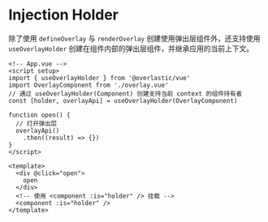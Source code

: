 # Injection Holder

除了使用 `defineOverlay` 与 `renderOverlay` 创建使用弹出层组件外，还支持使用 `useOverlayHolder` 创建在组件内部的弹出层组件，并继承应用的当前上下文。

```vue
<!-- App.vue -->
<script setup>
import { useOverlayHolder } from '@overlastic/vue'
import OverlayComponent from './overlay.vue'
// 通过 useOverlayHolder(Component) 创建支持当前 context 的组件持有者
const [holder, overlayApi] = useOverlayHolder(OverlayComponent)

function open() {
  // 打开弹出层
  overlayApi()
    .then((result) => {})
}
</script>

<template>
  <div @click="open">
    open
  </div>
  <!-- 使用 <component :is="holder" /> 挂载 -->
  <component :is="holder" />
</template>
```

